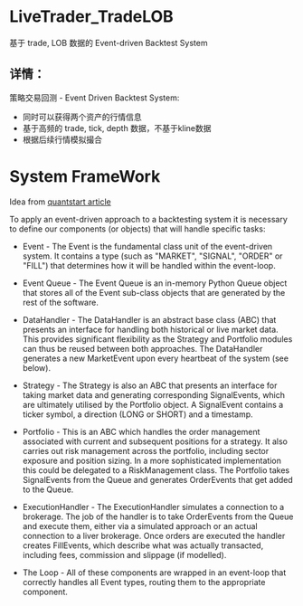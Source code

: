 # LiveTrader_TradeLOB
基于 trade, LOB 数据的 Event-driven Backtest System

## 详情：
策略交易回测 - Event Driven Backtest System:
+ 同时可以获得两个资产的行情信息
+ 基于高频的 trade, tick, depth 数据，不基于kline数据
+ 根据后续行情模拟撮合


# System FrameWork
Idea from [quantstart article](https://www.quantstart.com/articles/Event-Driven-Backtesting-with-Python-Part-I/)


To apply an event-driven approach to a backtesting system it is necessary to define our components (or objects) that will handle specific tasks:

+ Event - The Event is the fundamental class unit of the event-driven system. It contains a type (such as "MARKET", "SIGNAL", "ORDER" or "FILL") that determines how it will be handled within the event-loop.

+ Event Queue - The Event Queue is an in-memory Python Queue object that stores all of the Event sub-class objects that are generated by the rest of the software.

+ DataHandler - The DataHandler is an abstract base class (ABC) that presents an interface for handling both historical or live market data. This provides significant flexibility as the Strategy and Portfolio modules can thus be reused between both approaches. The DataHandler generates a new MarketEvent upon every heartbeat of the system (see below).

+ Strategy - The Strategy is also an ABC that presents an interface for taking market data and generating corresponding SignalEvents, which are ultimately utilised by the Portfolio object. A SignalEvent contains a ticker symbol, a direction (LONG or SHORT) and a timestamp.

+ Portfolio - This is an ABC which handles the order management associated with current and subsequent positions for a strategy. It also carries out risk management across the portfolio, including sector exposure and position sizing. In a more sophisticated implementation this could be delegated to a RiskManagement class. The Portfolio takes SignalEvents from the Queue and generates OrderEvents that get added to the Queue.

+ ExecutionHandler - The ExecutionHandler simulates a connection to a brokerage. The job of the handler is to take OrderEvents from the Queue and execute them, either via a simulated approach or an actual connection to a liver brokerage. Once orders are executed the handler creates FillEvents, which describe what was actually transacted, including fees, commission and slippage (if modelled).

+ The Loop - All of these components are wrapped in an event-loop that correctly handles all Event types, routing them to the appropriate component.



